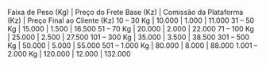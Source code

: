 Faixa de Peso (Kg) | Preço do Frete Base (Kz) | Comissão da Plataforma (Kz) | Preço Final ao Cliente (Kz)
10 – 30 Kg | 10.000 | 1.000 | 11.000
31 – 50 Kg | 15.000 | 1.500 | 16.500
51 – 70 Kg | 20.000 | 2.000 | 22.000
71 – 100 Kg | 25.000 | 2.500 | 27.500
101 – 300 Kg | 35.000 | 3.500 | 38.500
301 – 500 Kg | 50.000 | 5.000 | 55.000
501 – 1.000 Kg | 80.000 | 8.000 | 88.000
1.001 – 2.000 Kg | 120.000 | 12.000 | 132.000